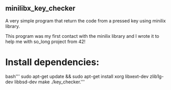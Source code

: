 ## minilibx_key_checker
A very simple program that return the code from a pressed key using minilix library.

This program was my first contact with the minilix library and I wrote it to help me with so_long project from 42!

# Install dependencies:
bash'''
sudo apt-get update && sudo apt-get install xorg libxext-dev zlib1g-dev libbsd-dev
make 
./key_checker.'''
